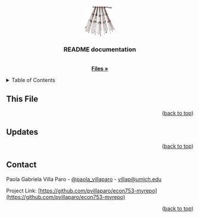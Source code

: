 <a id="readme-top"></a>




<!-- PROJECT LOGO -->
<br />
<div align="center">
  <a href="https://github.com/othneildrew/Best-README-Template">
    <img src="images/quipu.PNG" alt="Logo" width="80" height="80">
  </a>

  <h3 align="center">README documentation</h3>

  <p align="center">
    <br />
    <a href="https://github.com/othneildrew/Best-README-Template"><strong>Files »</strong></a>
    <br />
  </p>
</div>



<!-- TABLE OF CONTENTS -->
<details>
  <summary>Table of Contents</summary>
  <ol>
    <li><a href="#this-file">This File<a></li>
    <li><a href="#updates">Updates</a></li>
    <li><a href="#contact">Contact</a></li>
  </ol>
</details>



<!-- ABOUT THE PROJECT -->
## This File


<p align="right">(<a href="#readme-top">back to top</a>)</p>


<!-- UPDATES --> 
## Updates


<p align="right">(<a href="#readme-top">back to top</a>)</p>


<!-- CONTACT -->
## Contact

Paola Gabriela Villa Paro - [@paola_villaparo](https://twitter.com/paola_villaparo) - villap@umich.edu

Project Link: [https://github.com/pvillaparo/econ753-myrepo](https://github.com/pvillaparo/econ753-myrepo)

<p align="right">(<a href="#readme-top">back to top</a>)</p>



<!-- MARKDOWN LINKS & IMAGES -->

